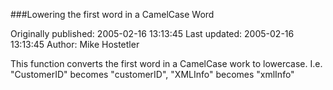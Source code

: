 ###Lowering the first word in a CamelCase Word

Originally published: 2005-02-16 13:13:45
Last updated: 2005-02-16 13:13:45
Author: Mike Hostetler

This function converts the first word in a CamelCase work to lowercase.  I.e. "CustomerID" becomes "customerID", "XMLInfo" becomes "xmlInfo"